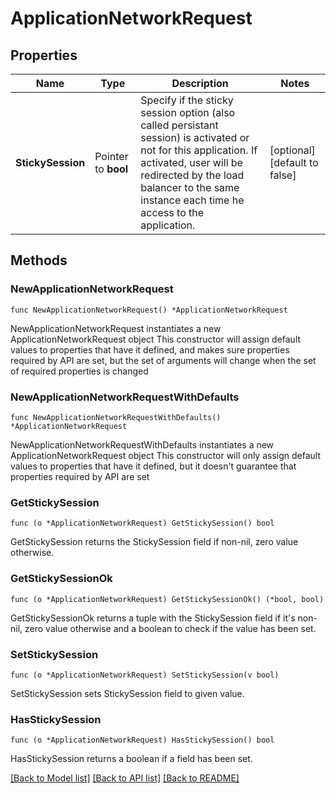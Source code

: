 # ApplicationNetworkRequest

## Properties

Name | Type | Description | Notes
------------ | ------------- | ------------- | -------------
**StickySession** | Pointer to **bool** | Specify if the sticky session option (also called persistant session) is activated or not for this application. If activated, user will be redirected by the load balancer to the same instance each time he access to the application.   | [optional] [default to false]

## Methods

### NewApplicationNetworkRequest

`func NewApplicationNetworkRequest() *ApplicationNetworkRequest`

NewApplicationNetworkRequest instantiates a new ApplicationNetworkRequest object
This constructor will assign default values to properties that have it defined,
and makes sure properties required by API are set, but the set of arguments
will change when the set of required properties is changed

### NewApplicationNetworkRequestWithDefaults

`func NewApplicationNetworkRequestWithDefaults() *ApplicationNetworkRequest`

NewApplicationNetworkRequestWithDefaults instantiates a new ApplicationNetworkRequest object
This constructor will only assign default values to properties that have it defined,
but it doesn't guarantee that properties required by API are set

### GetStickySession

`func (o *ApplicationNetworkRequest) GetStickySession() bool`

GetStickySession returns the StickySession field if non-nil, zero value otherwise.

### GetStickySessionOk

`func (o *ApplicationNetworkRequest) GetStickySessionOk() (*bool, bool)`

GetStickySessionOk returns a tuple with the StickySession field if it's non-nil, zero value otherwise
and a boolean to check if the value has been set.

### SetStickySession

`func (o *ApplicationNetworkRequest) SetStickySession(v bool)`

SetStickySession sets StickySession field to given value.

### HasStickySession

`func (o *ApplicationNetworkRequest) HasStickySession() bool`

HasStickySession returns a boolean if a field has been set.


[[Back to Model list]](../README.md#documentation-for-models) [[Back to API list]](../README.md#documentation-for-api-endpoints) [[Back to README]](../README.md)


